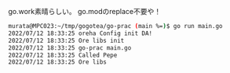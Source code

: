 go.work素晴らしい。
go.modのreplace不要や！

```bash
murata@MPC023:~/tmp/gogotea/go-prac (main %=)$ go run main.go
2022/07/12 18:33:25 oreha Config init DA!
2022/07/12 18:33:25 Ore libs init
2022/07/12 18:33:25 go-prac main.go
2022/07/12 18:33:25 Called Pepe
2022/07/12 18:33:25 Ore libs
```